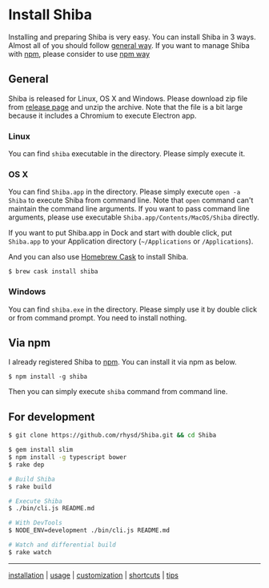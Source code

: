 Install Shiba
=============

Installing and preparing Shiba is very easy.
You can install Shiba in 3 ways.
Almost all of you should follow [general way](#general).  If you want to manage Shiba with [npm](https://www.npmjs.com/), please consider to use [npm way](#npm)


## <a name="general"> General

Shiba is released for Linux, OS X and Windows.
Please download zip file from [release page](https://github.com/rhysd/Shiba/releases) and unzip the archive.
Note that the file is a bit large because it includes a Chromium to execute Electron app.

### Linux

You can find `shiba` executable in the directory.  Please simply execute it.

### OS X

You can find `Shiba.app` in the directory.
Please simply execute `open -a Shiba` to execute Shiba from command line.  Note that `open` command can't maintain the command line arguments.  If you want to pass command line arguments, please use executable `Shiba.app/Contents/MacOS/Shiba` directly.

If you want to put Shiba.app in Dock and start with double click, put `Shiba.app` to your Application directory (`~/Applications` or `/Applications`).

And you can also use [Homebrew Cask](https://caskroom.github.io/) to install Shiba.

```
$ brew cask install shiba
```

### Windows

You can find `shiba.exe` in the directory.  Please simply use it by double click or from command prompt.  You need to install nothing.


## <a name="npm"> Via npm

I already registered Shiba to [npm](https://www.npmjs.com/).  You can install it via npm as below.

```
$ npm install -g shiba
```

Then you can simply execute `shiba` command from command line.


## For development

```sh
$ git clone https://github.com/rhysd/Shiba.git && cd Shiba

$ gem install slim
$ npm install -g typescript bower
$ rake dep

# Build Shiba
$ rake build

# Execute Shiba
$ ./bin/cli.js README.md

# With DevTools
$ NODE_ENV=development ./bin/cli.js README.md

# Watch and differential build
$ rake watch
```


-----------------
[installation](installation.md) | [usage](usage.md) | [customization](customization.md) | [shortcuts](shortcuts.md) | [tips](tips.md)
